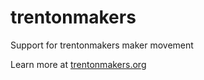 # trentonmakers
<p>Support for trentonmakers maker movement</p>
<p>Learn more at <a href="https://trentonmakers.org">trentonmakers.org</a></p>
